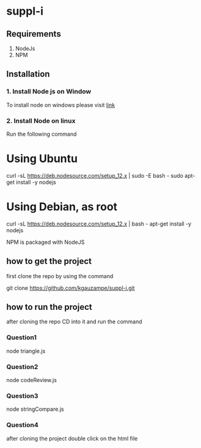 # suppl-i

## Requirements

1. NodeJs
2. NPM

## Installation

### 1. Install Node js on Window

To install node on windows please visit [link](https://nodejs.org/en/download/)

### 2. Install Node on linux

Run the following command

# Using Ubuntu

curl -sL https://deb.nodesource.com/setup_12.x | sudo -E bash -
sudo apt-get install -y nodejs

# Using Debian, as root

curl -sL https://deb.nodesource.com/setup_12.x | bash -
apt-get install -y nodejs

NPM is packaged with NodeJS

## how to get the project

first clone the repo by using the command

git clone https://github.com/kgauzampe/suppl-i.git

## how to run the project

after cloning the repo CD into it and run the command

### Question1

node triangle.js

### Question2

node codeReview.js

### Question3

node stringCompare.js

### Question4

after cloning the project double click on the html file

